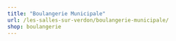 ```yaml
---
title: "Boulangerie Municipale"
url: /les-salles-sur-verdon/boulangerie-municipale/
shop: boulangerie
---
```

